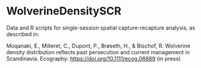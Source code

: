 # WolverineDensitySCR

Data and R scripts for single-session spatial capture-recapture analysis, as described in:

Moqanaki, E., Milleret, C., Dupont, P., Brøseth, H., & Bischof, R. Wolverine density distribution reflects past persecution and current management in Scandinavia. Ecography: https://doi.org/10.1111/ecog.06689 (in press)
